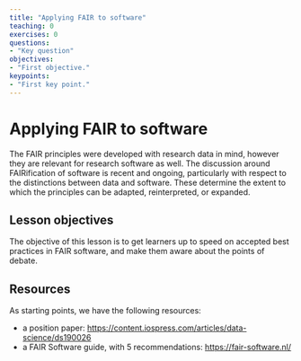 ```yaml
---
title: "Applying FAIR to software"
teaching: 0
exercises: 0
questions:
- "Key question"
objectives:
- "First objective."
keypoints:
- "First key point."
---
```


# Applying FAIR to software

The FAIR principles were developed with research data in mind, however they are relevant for research software as well. The discussion around FAIRification of software is recent and ongoing, particularly with respect to the distinctions between data and software. These determine the extent to which the principles can be adapted, reinterpreted, or expanded.

## Lesson objectives

The objective of this lesson is to get learners up to speed on accepted best practices in FAIR software, and make them aware about the points of debate. 

## Resources

As starting points, we have the following resources: 
- a position paper: https://content.iospress.com/articles/data-science/ds190026
- a FAIR Software guide, with 5 recommendations: https://fair-software.nl/ 

